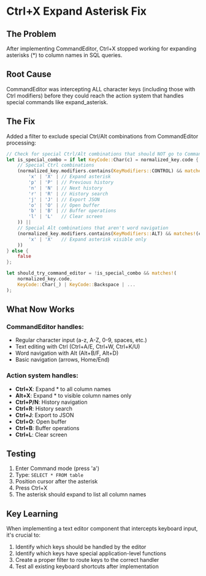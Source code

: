 # Ctrl+X Expand Asterisk Fix

## The Problem
After implementing CommandEditor, Ctrl+X stopped working for expanding asterisks (*) to column names in SQL queries.

## Root Cause
CommandEditor was intercepting ALL character keys (including those with Ctrl modifiers) before they could reach the action system that handles special commands like expand_asterisk.

## The Fix
Added a filter to exclude special Ctrl/Alt combinations from CommandEditor processing:

```rust
// Check for special Ctrl/Alt combinations that should NOT go to CommandEditor
let is_special_combo = if let KeyCode::Char(c) = normalized_key.code {
    // Special Ctrl combinations
    (normalized_key.modifiers.contains(KeyModifiers::CONTROL) && matches!(c,
        'x' | 'X' | // Expand asterisk
        'p' | 'P' | // Previous history  
        'n' | 'N' | // Next history
        'r' | 'R' | // History search
        'j' | 'J' | // Export JSON
        'o' | 'O' | // Open buffer
        'b' | 'B' | // Buffer operations
        'l' | 'L'   // Clear screen
    )) ||
    // Special Alt combinations that aren't word navigation
    (normalized_key.modifiers.contains(KeyModifiers::ALT) && matches!(c,
        'x' | 'X'   // Expand asterisk visible only
    ))
} else {
    false
};

let should_try_command_editor = !is_special_combo && matches!(
    normalized_key.code,
    KeyCode::Char(_) | KeyCode::Backspace | ...
);
```

## What Now Works

### CommandEditor handles:
- Regular character input (a-z, A-Z, 0-9, spaces, etc.)
- Text editing with Ctrl (Ctrl+A/E, Ctrl+W, Ctrl+K/U)
- Word navigation with Alt (Alt+B/F, Alt+D)
- Basic navigation (arrows, Home/End)

### Action system handles:
- **Ctrl+X**: Expand * to all column names
- **Alt+X**: Expand * to visible column names only
- **Ctrl+P/N**: History navigation
- **Ctrl+R**: History search
- **Ctrl+J**: Export to JSON
- **Ctrl+O**: Open buffer
- **Ctrl+B**: Buffer operations
- **Ctrl+L**: Clear screen

## Testing
1. Enter Command mode (press 'a')
2. Type: `SELECT * FROM table`
3. Position cursor after the asterisk
4. Press Ctrl+X
5. The asterisk should expand to list all column names

## Key Learning
When implementing a text editor component that intercepts keyboard input, it's crucial to:
1. Identify which keys should be handled by the editor
2. Identify which keys have special application-level functions
3. Create a proper filter to route keys to the correct handler
4. Test all existing keyboard shortcuts after implementation